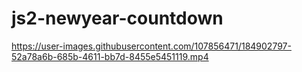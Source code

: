 # js2-newyear-countdown

https://user-images.githubusercontent.com/107856471/184902797-52a78a6b-685b-4611-bb7d-8455e5451119.mp4


